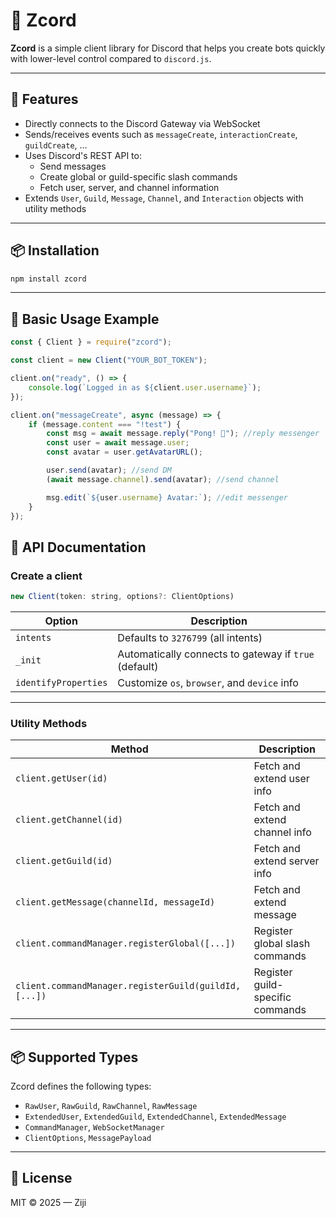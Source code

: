 # 🧩 Zcord

**Zcord** is a simple client library for Discord that helps you create bots quickly with lower-level control compared to
`discord.js`.

---

## 🚀 Features

- Directly connects to the Discord Gateway via WebSocket
- Sends/receives events such as `messageCreate`, `interactionCreate`, `guildCreate`, ...
- Uses Discord's REST API to:
  - Send messages
  - Create global or guild-specific slash commands
  - Fetch user, server, and channel information
- Extends `User`, `Guild`, `Message`, `Channel`, and `Interaction` objects with utility methods

---

## 📦 Installation

```bash
npm install zcord
```

---

## 🧪 Basic Usage Example

```js
const { Client } = require("zcord");

const client = new Client("YOUR_BOT_TOKEN");

client.on("ready", () => {
	console.log(`Logged in as ${client.user.username}`);
});

client.on("messageCreate", async (message) => {
	if (message.content === "!test") {
		const msg = await message.reply("Pong! 🏓"); //reply messenger
		const user = await message.user;
		const avatar = user.getAvatarURL();

		user.send(avatar); //send DM
		(await message.channel).send(avatar); //send channel

		msg.edit(`${user.username} Avatar:`); //edit messenger
	}
});
```

## 📘 API Documentation

### Create a client

```js
new Client(token: string, options?: ClientOptions)
```

| Option               | Description                                           |
| -------------------- | ----------------------------------------------------- |
| `intents`            | Defaults to `3276799` (all intents)                   |
| `_init`              | Automatically connects to gateway if `true` (default) |
| `identifyProperties` | Customize `os`, `browser`, and `device` info          |

---

### Utility Methods

| Method                                                | Description                      |
| ----------------------------------------------------- | -------------------------------- |
| `client.getUser(id)`                                  | Fetch and extend user info       |
| `client.getChannel(id)`                               | Fetch and extend channel info    |
| `client.getGuild(id)`                                 | Fetch and extend server info     |
| `client.getMessage(channelId, messageId)`             | Fetch and extend message         |
| `client.commandManager.registerGlobal([...])`         | Register global slash commands   |
| `client.commandManager.registerGuild(guildId, [...])` | Register guild-specific commands |

---

## 📦 Supported Types

Zcord defines the following types:

- `RawUser`, `RawGuild`, `RawChannel`, `RawMessage`
- `ExtendedUser`, `ExtendedGuild`, `ExtendedChannel`, `ExtendedMessage`
- `CommandManager`, `WebSocketManager`
- `ClientOptions`, `MessagePayload`

---

## 📄 License

MIT © 2025 — Ziji
